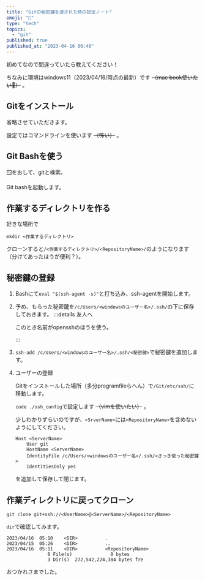 ```yaml
---
title: "Gitの秘密鍵を渡された時の設定ノート"
emoji: "🌊"
type: "tech"
topics:
  - "git"
published: true
published_at: "2023-04-16 06:40"
---
```


初めてなので間違っていたら教えてください！

ちなみに環境はwindows11（2023/04/16/時点の最新）です ~~（mac book使いたい🤑）~~ 。

## Gitをインストール
省略させていただきます。

設定ではコマンドラインを使います ~~（怖い）~~ 。

## Git Bashを使う
🪟をおして、gitと検索。

Git bashを起動します。

## 作業するディレクトリを作る
好きな場所で

`mkdir <作業するディレクトリ>`

クローンすると`/<作業するディレクトリ>/<RepositoryName>/`のようになります（分けてあったほうが便利？）。

## 秘密鍵の登録

1. Bashにて`eval "$(ssh-agent -s)"`と打ち込み、ssh-agentを開始します。

1. 予め、もらった秘密鍵を`/c/Users/<windowsのユーザー名>/.ssh/`の下に保存しておきます。
    :::details 友人へ

    このとき名前がopensshのほうを使う。

    :::

1. `ssh-add /c/Users/<windowsのユーザー名>/.ssh/<秘密鍵>`で秘密鍵を追加します。
1. ユーザーの登録

    Gitをインストールした場所（多分programfileらへん）で`/Git/etc/ssh/`に移動します。

    `code ./ssh_config`で設定します ~~（vimを使いたい）~~ 。

    少しわかりずらいのですが、`<SrverName>`には`<RepositoryName>`を含めないようにしてください。
    ```
    Host <ServerName>
        User git
        HostName <ServerName> 
        IdentityFile /c/Users/<windowsのユーザー名>/.ssh/<さっき使った秘密鍵>
        IdentitiesOnly yes
    ```
    を追加して保存して閉じます。

## 作業ディレクトリに戻ってクローン
`git clone git+ssh://<UserName>@<ServerName>/<RepositoryName>`

`dir`で確認してみます。

```
2023/04/16  05:10    <DIR>          .
2023/04/15  05:26    <DIR>          ..
2023/04/16  05:11    <DIR>          <RepositoryName>
               0 File(s)              0 bytes
               3 Dir(s)  272,542,224,384 bytes fre
```
おつかれさまでした。